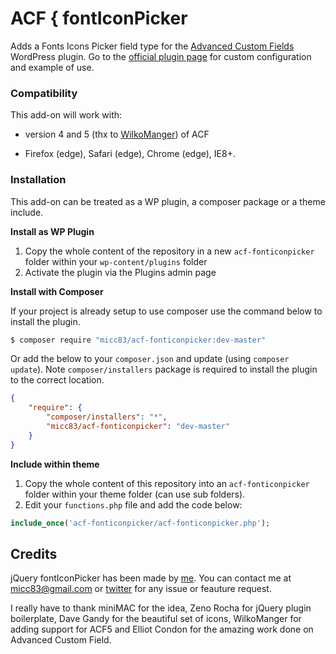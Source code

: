 ACF { fontIconPicker
==============

Adds a Fonts Icons Picker field type for the [Advanced Custom Fields](http://wordpress.org/extend/plugins/advanced-custom-fields/) WordPress plugin. Go to the [official plugin page](http://codeb.it/fonticonpicker/#acf) for custom configuration and example of use.

### Compatibility

This add-on will work with:

* version 4 and 5 (thx to [WilkoManger](https://github.com/WilkoManger)) of ACF

* Firefox (edge), Safari (edge), Chrome (edge), IE8+.

### Installation

This add-on can be treated as a WP plugin, a composer package or a theme include.

**Install as WP Plugin**

1. Copy the whole content of the repository in a new `acf-fonticonpicker` folder within your `wp-content/plugins` folder
2. Activate the plugin via the Plugins admin page

**Install with Composer**

If your project is already setup to use composer use the command below to install the plugin.

```bash
$ composer require "micc83/acf-fonticonpicker:dev-master"
```

Or add the below to your `composer.json` and update (using `composer update`). Note `composer/installers` package is required to install the plugin to the correct location.

```json
{
    "require": {
        "composer/installers": "*",
        "micc83/acf-fonticonpicker": "dev-master"
    }
}
```

**Include within theme**

1.	Copy the whole content of this repository into an `acf-fonticonpicker` folder within your theme folder (can use sub folders).
2.	Edit your `functions.php` file and add the code below:

```php
include_once('acf-fonticonpicker/acf-fonticonpicker.php');
```
## Credits

jQuery fontIconPicker has been made by [me](http://codeb.it). You can contact me at micc83@gmail.com or [twitter](https://twitter.com/Micc1983) for any issue or feauture request.

I really have to thank miniMAC for the idea, Zeno Rocha for jQuery plugin boilerplate, Dave Gandy for the beautiful set of icons, WilkoManger for adding support for ACF5 and Elliot Condon for the amazing work done on Advanced Custom Field.

